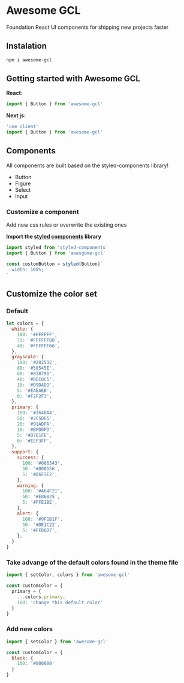 # Awesome GCL

Foundation React UI components for shipping new projects faster

## Instalation

```bash
npm i awesome-gcl
```

## Getting started with Awesome GCL

**React:**
```jsx
import { Button } from 'awesome-gcl'
```

**Next js:**
```jsx
'use client'
import { Button } from 'awesome-gcl'
```

## Components
All components are built based on the styled-components library!
- Button
- Figure
- Select
- Input

### Customize a component
Add new css rules or overwrite the existing ones

**Import the [styled components](https://styled-components.com/docs/basics#installation) library**

```jsx
import styled from 'styled-components'
import { Button } from 'awesgome-gcl'

const customButton = styled(Button)`
  width: 100%;
`
```

## Customize the color set
### Default
```jsx
let colors = {
  white: {
    100: '#FFFFFF',
    72: '#FFFFFFB8',
    40: '#FFFFFF66',
  },
  grayscale: {
    100: '#202532',
    80: '#50545E',
    60: '#838791',
    40: '#BEC0C5',
    10: '#D9DADD',
    5: '#EAEAEB',
    0: '#F2F2F3',
  },
  primary: {
    100: '#2648A4',
    50: '#2C5DE5',
    20: '#91ADFA',
    10: '#BFD0FD',
    5: '#D7E1FE',
    0: '#EEF3FF',
  },
  support: {
    success: {
      100: '#086343',
      50: '#008556',
      5: '#D6F3E2',
    },
    warning: {
      100: '#A64F21',
      50: '#E86825',
      5: '#FFE1BE',
    },
    alert: {
      100: '#9F1B1F',
      50: '#DE1C22',
      5: '#FFD6D7',
    },
  }
}
```
### Take advange of the default colors found in the theme file
```jsx
import { setColor, colors } from 'awesome-gcl'

const customColor = {
  primary = {
    ...colors.primary,
    100: 'change this default color'
  }
}
```

### Add new colors
```jsx
import { setColor } from 'awesome-gcl'

const customColor = {
  black: {
    100: '#000000'
  }
}
```